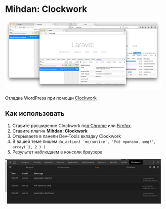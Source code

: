 # Mihdan: Clockwork

![](./assets/screenshot-1.png)

Отладка WordPress при помощи [Clockwork](https://underground.works/clockwork/)

## Как использовать
1. Ставите расширение Clockwork под [Chrome](https://chrome.google.com/webstore/detail/clockwork/dmggabnehkmmfmdffgajcflpdjlnoemp) или [Firefox]().
2. Ставите плагин **Mihdan: Clockwork**
3. Открываете в панели Dev-Tools вкладку Clockwork
4. В вашей теме пишем `do_action( 'mc/notice', 'Усё пропало, шеф!', array( 1, 2 ) )`
5. Результат наблюдаем в консоли браузера

![](./assets/screenshot-2.png)